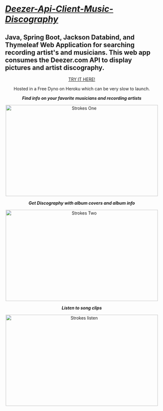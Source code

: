 

# [_Deezer-Api-Client-Music-Discography_](https://powerful-hollows-10387.herokuapp.com/ "CLICK HERE TO TRY IT!")

## Java, Spring Boot, Jackson Databind, and Thymeleaf Web Application for searching recording artist's and musicians. This web app consumes the Deezer.com API to display pictures and artist discography. 

<div align="center">
  <a href="https://powerful-hollows-10387.herokuapp.com/">TRY IT HERE!</a>
  <p>Hosted in a Free Dyno on Heroku which can be very slow to launch.</p>

  <strong><p><em>Find info on your favorite musicians and recording artists</em></p></strong>
<img src="https://github.com/HarryDulaney/deezer-web-app/blob/master/img/one.png" height="300" width="500" alt="Strokes One"/><br>

<strong><p><em>Get Discography with album covers and album info</em></p></strong>
<img src="https://github.com/HarryDulaney/deezer-web-app/blob/master/img/two.png" height="300" width="500" alt="Strokes Two"/>
<strong><p><em>Listen to song clips</em></p></strong>
<img src="https://github.com/HarryDulaney/deezer-web-app/blob/master/img/listenTotunes.png" height="300" width="500" alt="Strokes listen"/>
</div>
